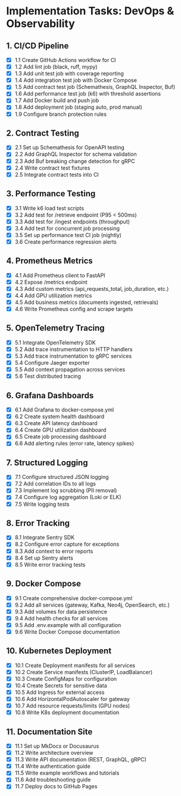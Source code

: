 # Implementation Tasks: DevOps & Observability

## 1. CI/CD Pipeline

- [x] 1.1 Create GitHub Actions workflow for CI
- [x] 1.2 Add lint job (black, ruff, mypy)
- [x] 1.3 Add unit test job with coverage reporting
- [x] 1.4 Add integration test job with Docker Compose
- [x] 1.5 Add contract test job (Schemathesis, GraphQL Inspector, Buf)
- [x] 1.6 Add performance test job (k6) with threshold assertions
- [x] 1.7 Add Docker build and push job
- [x] 1.8 Add deployment job (staging auto, prod manual)
- [x] 1.9 Configure branch protection rules

## 2. Contract Testing

- [x] 2.1 Set up Schemathesis for OpenAPI testing
- [x] 2.2 Add GraphQL Inspector for schema validation
- [x] 2.3 Add Buf breaking change detection for gRPC
- [x] 2.4 Write contract test fixtures
- [x] 2.5 Integrate contract tests into CI

## 3. Performance Testing

- [x] 3.1 Write k6 load test scripts
- [x] 3.2 Add test for /retrieve endpoint (P95 < 500ms)
- [x] 3.3 Add test for /ingest endpoints (throughput)
- [x] 3.4 Add test for concurrent job processing
- [x] 3.5 Set up performance test CI job (nightly)
- [x] 3.6 Create performance regression alerts

## 4. Prometheus Metrics

- [x] 4.1 Add Prometheus client to FastAPI
- [x] 4.2 Expose /metrics endpoint
- [x] 4.3 Add custom metrics (api_requests_total, job_duration, etc.)
- [x] 4.4 Add GPU utilization metrics
- [x] 4.5 Add business metrics (documents ingested, retrievals)
- [x] 4.6 Write Prometheus config and scrape targets

## 5. OpenTelemetry Tracing

- [x] 5.1 Integrate OpenTelemetry SDK
- [x] 5.2 Add trace instrumentation to HTTP handlers
- [x] 5.3 Add trace instrumentation to gRPC services
- [x] 5.4 Configure Jaeger exporter
- [x] 5.5 Add context propagation across services
- [x] 5.6 Test distributed tracing

## 6. Grafana Dashboards

- [x] 6.1 Add Grafana to docker-compose.yml
- [x] 6.2 Create system health dashboard
- [x] 6.3 Create API latency dashboard
- [x] 6.4 Create GPU utilization dashboard
- [x] 6.5 Create job processing dashboard
- [x] 6.6 Add alerting rules (error rate, latency spikes)

## 7. Structured Logging

- [x] 7.1 Configure structured JSON logging
- [x] 7.2 Add correlation IDs to all logs
- [x] 7.3 Implement log scrubbing (PII removal)
- [x] 7.4 Configure log aggregation (Loki or ELK)
- [x] 7.5 Write logging tests

## 8. Error Tracking

- [x] 8.1 Integrate Sentry SDK
- [x] 8.2 Configure error capture for exceptions
- [x] 8.3 Add context to error reports
- [x] 8.4 Set up Sentry alerts
- [x] 8.5 Write error tracking tests

## 9. Docker Compose

- [x] 9.1 Create comprehensive docker-compose.yml
- [x] 9.2 Add all services (gateway, Kafka, Neo4j, OpenSearch, etc.)
- [x] 9.3 Add volumes for data persistence
- [x] 9.4 Add health checks for all services
- [x] 9.5 Add .env.example with all configuration
- [x] 9.6 Write Docker Compose documentation

## 10. Kubernetes Deployment

- [x] 10.1 Create Deployment manifests for all services
- [x] 10.2 Create Service manifests (ClusterIP, LoadBalancer)
- [x] 10.3 Create ConfigMaps for configuration
- [x] 10.4 Create Secrets for sensitive data
- [x] 10.5 Add Ingress for external access
- [x] 10.6 Add HorizontalPodAutoscaler for gateway
- [x] 10.7 Add resource requests/limits (GPU nodes)
- [x] 10.8 Write K8s deployment documentation

## 11. Documentation Site

- [x] 11.1 Set up MkDocs or Docusaurus
- [x] 11.2 Write architecture overview
- [x] 11.3 Write API documentation (REST, GraphQL, gRPC)
- [x] 11.4 Write authentication guide
- [x] 11.5 Write example workflows and tutorials
- [x] 11.6 Add troubleshooting guide
- [x] 11.7 Deploy docs to GitHub Pages
